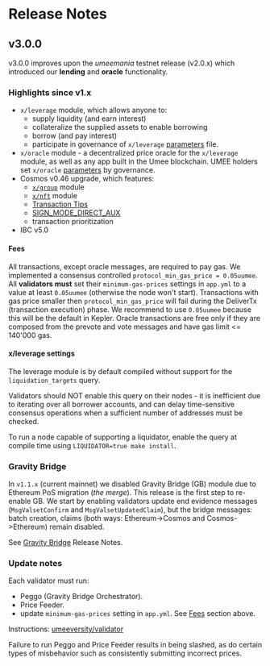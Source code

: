 <!-- markdownlint-disable MD013 -->
<!-- markdownlint-disable MD024 -->

# Release Notes

## v3.0.0

v3.0.0 improves upon the _umeemania_ testnet release (v2.0.x) which introduced our **lending** and **oracle** functionality.

### Highlights since v1.x

- `x/leverage` module, which allows anyone to:
  - supply liquidity (and earn interest)
  - collateralize the supplied assets to enable borrowing
  - borrow (and pay interest)
  - participate in governance of `x/leverage` [parameters](https://github.com/umee-network/umee/blob/main/proto/umee/leverage/v1/leverage.proto) file.
- `x/oracle` module - a decentralized price oracle for the `x/leverage` module, as well as any app built in the Umee blockchain. UMEE holders set `x/oracle` [parameters](https://github.com/umee-network/umee/blob/main/proto/umee/oracle/v1/oracle.proto) by governance.
- Cosmos v0.46 upgrade, which features:
  - [`x/group`](https://tutorials.cosmos.network/tutorials/understanding-group/) module
  - [`x/nft`](https://github.com/cosmos/cosmos-sdk/tree/v0.46.1/x/nft/spec) module
  - [Transaction Tips](https://github.com/cosmos/cosmos-sdk/blob/v0.46.0/RELEASE_NOTES.md#transaction-tips-and-sign_mode_direct_aux)
  - [SIGN_MODE_DIRECT_AUX](https://github.com/cosmos/cosmos-sdk/blob/v0.46.0/RELEASE_NOTES.md#transaction-tips-and-sign_mode_direct_aux)
  - transaction prioritization
- IBC v5.0

#### Fees

All transactions, except oracle messages, are required to pay gas. We implemented a consensus controlled `protocol_min_gas_price = 0.05uumee`. All **validators must** set their `minimum-gas-prices` settings in `app.yml` to a value at least `0.05uumee` (otherwise the node won't start). Transactions with gas price smaller then `protocol_min_gas_price` will fail during the DeliverTx (transaction execution) phase. We recommend to use `0.05uumee` because this will be the default in Kepler.
Oracle transactions are free only if they are composed from the prevote and vote messages and have gas limit <= 140'000 gas.

#### x/leverage settings

The leverage module is by default compiled without support for the `liquidation_targets` query.

Validators should NOT enable this query on their nodes - it is inefficient due to iterating over all borrower accounts, and can delay time-sensitive consensus operations when a sufficient number of addresses must be checked.

To run a node capable of supporting a liquidator, enable the query at compile time using `LIQUIDATOR=true make install`.

### Gravity Bridge

In `v1.1.x` (current mainnet) we disabled Gravity Bridge (GB) module due to Ethereum PoS migration (_the merge_).
This release is the first step to re-enable GB. We start by enabling validators update end evidence messages (`MsgValsetConfirm` and `MsgValsetUpdatedClaim`), but the bridge messages: batch creation, claims (both ways: Ethereum->Cosmos and Cosmos->Ethereum) remain disabled.

See [Gravity Bridge](https://github.com/umee-network/Gravity-Bridge/blob/module/v1.5.3-umee-1/module/RELEASE_NOTES.md) Release Notes.

### Update notes

Each validator must run:

- Peggo (Gravity Bridge Orchestrator).
- Price Feeder.
- update `minimum-gas-prices` setting in `app.yml`. See [Fees](#fees) section above.

Instructions: [umeeversity/validator](https://umeeversity.umee.cc/validators/mainnet-validator.html)

Failure to run Peggo and Price Feeder results in being slashed, as do certain types of misbehavior such as consistently submitting incorrect prices.
